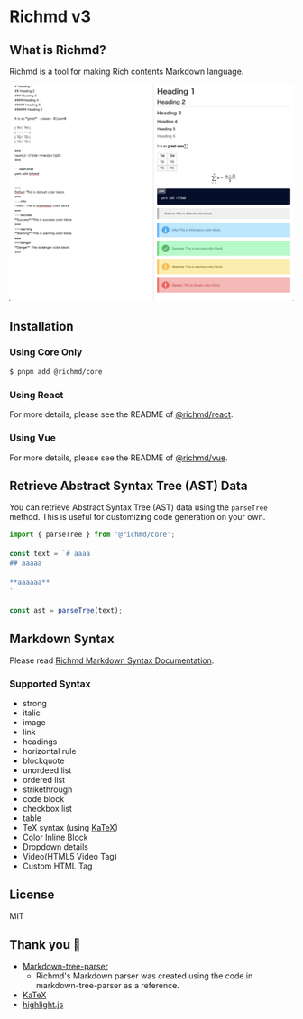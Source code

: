 # Richmd v3
<!-- ![NPM](https://img.shields.io/npm/l/richmd)
![npm](https://img.shields.io/npm/v/richmd)
![npm](https://img.shields.io/npm/dw/richmd) -->

## What is Richmd?
Richmd is a tool for making Rich contents Markdown language.

![Richmd](./docs/images/preview.png)

## Installation

### Using Core Only

```bash
$ pnpm add @richmd/core
```

### Using React
For more details, please see the README of [@richmd/react](https://github.com/richmd/react).

### Using Vue
For more details, please see the README of [@richmd/vue](https://github.com/richmd/vue).

## Retrieve Abstract Syntax Tree (AST) Data
You can retrieve Abstract Syntax Tree (AST) data using the `parseTree` method.
This is useful for customizing code generation on your own.

```js
import { parseTree } from '@richmd/core';

const text = `# aaaa
## aaaaa

**aaaaaa**
`

const ast = parseTree(text);
```


## Markdown Syntax
Please read [Richmd Markdown Syntax Documentation](./docs/md-syntax.md).

### Supported Syntax
- strong
- italic
- image
- link
- headings
- horizontal rule
- blockquote
- unordeed list
- ordered list
- strikethrough
- code block
- checkbox list
- table
- TeX syntax (using [KaTeX](https://katex.org/))
- Color Inline Block
- Dropdown details
- Video(HTML5 Video Tag)
- Custom HTML Tag

## License
MIT

## Thank you :pray:
- [Markdown-tree-parser](https://github.com/ysugimoto/markdown-tree-parser)
  - Richmd's Markdown parser was created using the code in markdown-tree-parser as a reference.
- [KaTeX](https://github.com/KaTeX/KaTeX)
- [highlight.js](https://github.com/highlightjs/highlight.js/)
